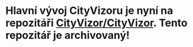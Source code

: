 # Hlavní vývoj CityVizoru je nyní na repozitáři [CityVizor/CityVizor](https://github.com/CityVizor/CityVizor). Tento repozitář je archivovaný!
